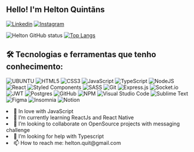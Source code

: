 ## Hello! I'm Helton Quintãns
[![Linkedin](https://img.shields.io/badge/LinkedIn-0077B5?style=for-the-badge&logo=linkedin&logoColor=white)](https://www.linkedin.com/in/heltonquintans/)
[![Instagram](https://img.shields.io/badge/Instagram-E4405F?style=for-the-badge&logo=instagram&logoColor=white)](https://www.instagram.com/helton_quintans/)

![Helton GitHub status](https://github-readme-stats.vercel.app/api?username=helton-quintans&theme=aura&show_icons=true)
[![Top Langs](https://github-readme-stats.vercel.app/api/top-langs/?username=helton-quintans&layout=compact)](https://github.com/anuraghazra/github-readme-stats)


  ## 🛠️ Tecnologias e ferramentas que tenho conhecimento:
![UBUNTU](https://img.shields.io/badge/Ubuntu-E95420?style=for-the-badge&logo=ubuntu&logoColor=white)
![HTML5](https://img.shields.io/badge/html5-%23E34F26.svg?style=for-the-badge&logo=html5&logoColor=white)
![CSS3](https://img.shields.io/badge/css3-%231572B6.svg?style=for-the-badge&logo=css3&logoColor=white)
![JavaScript](https://img.shields.io/badge/javascript-%23323330.svg?style=for-the-badge&logo=javascript&logoColor=%23F7DF1E)
![TypeScript](https://img.shields.io/badge/typescript-%23007ACC.svg?style=for-the-badge&logo=typescript&logoColor=white)
![NodeJS](https://img.shields.io/badge/node.js-6DA55F?style=for-the-badge&logo=node.js&logoColor=white)
![React](https://img.shields.io/badge/react-%2320232a.svg?style=for-the-badge&logo=react&logoColor=%2361DAFB)
![Styled Components](https://img.shields.io/badge/styled--components-DB7093?style=for-the-badge&logo=styled-components&logoColor=white)
![SASS](https://img.shields.io/badge/SASS-hotpink.svg?style=for-the-badge&logo=SASS&logoColor=white)
![Git](https://img.shields.io/badge/git-%23F05033.svg?style=for-the-badge&logo=git&logoColor=white)
![Express.js](https://img.shields.io/badge/express.js-%23404d59.svg?style=for-the-badge&logo=express&logoColor=%2361DAFB)
![Socket.io](https://img.shields.io/badge/Socket.io-black?style=for-the-badge&logo=socket.io&badgeColor=010101)
![JWT](https://img.shields.io/badge/JWT-black?style=for-the-badge&logo=JSON%20web%20tokens)
![Postgres](https://img.shields.io/badge/postgres-%23316192.svg?style=for-the-badge&logo=postgresql&logoColor=white)
![GitHub](https://img.shields.io/badge/github-%23121011.svg?style=for-the-badge&logo=github&logoColor=white)
![NPM](https://img.shields.io/badge/NPM-%23000000.svg?style=for-the-badge&logo=npm&logoColor=white)
![Visual Studio Code](https://img.shields.io/badge/Visual%20Studio%20Code-0078d7.svg?style=for-the-badge&logo=visual-studio-code&logoColor=white)
![Sublime Text](https://img.shields.io/badge/sublime_text-%23575757.svg?style=for-the-badge&logo=sublime-text&logoColor=important)
![Figma](https://img.shields.io/badge/figma-%23F24E1E.svg?style=for-the-badge&logo=figma&logoColor=white)
![Insomnia](https://img.shields.io/badge/Insomnia-black?style=for-the-badge&logo=insomnia&logoColor=5849BE)
![Notion](https://img.shields.io/badge/Notion-%23000000.svg?style=for-the-badge&logo=notion&logoColor=white)
<!--![MySQL](https://img.shields.io/badge/mysql-%2300f.svg?style=for-the-badge&logo=mysql&logoColor=white) -->
<!--![SQLite](https://img.shields.io/badge/sqlite-%2307405e.svg?style=for-the-badge&logo=sqlite&logoColor=white) -->

<li>💛 In love with JavaScript</li>
<li>🌱 I’m currently learning ReactJs and React Native</li>
<li>👯 I’m looking to collaborate on OpenSource projects with messaging challenge</li>
<li>🤔 I’m looking for help with Typescript</li>
<li>📫 How to reach me: helton.quit@gmail.com</li>
